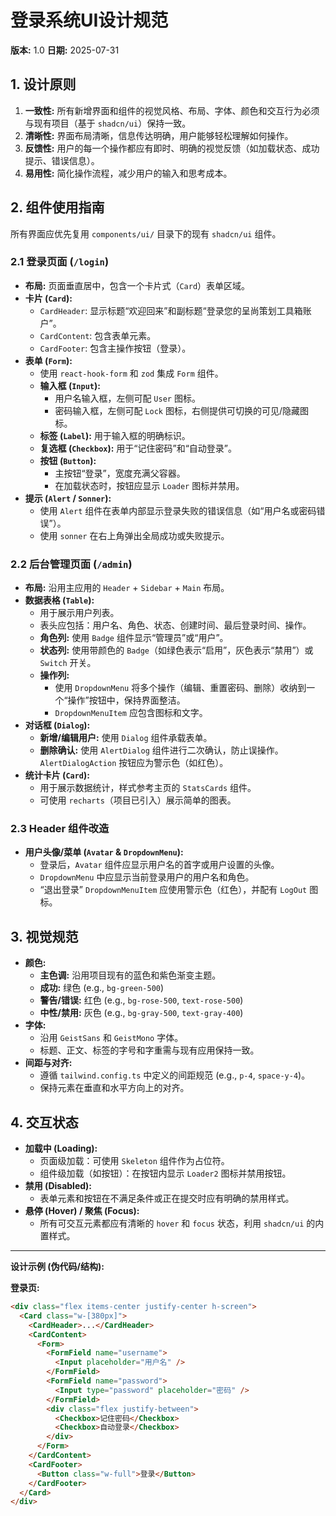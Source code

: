 # 登录系统UI设计规范

**版本:** 1.0
**日期:** 2025-07-31

## 1. 设计原则

1.  **一致性:** 所有新增界面和组件的视觉风格、布局、字体、颜色和交互行为必须与现有项目（基于 `shadcn/ui`）保持一致。
2.  **清晰性:** 界面布局清晰，信息传达明确，用户能够轻松理解如何操作。
3.  **反馈性:** 用户的每一个操作都应有即时、明确的视觉反馈（如加载状态、成功提示、错误信息）。
4.  **易用性:** 简化操作流程，减少用户的输入和思考成本。

## 2. 组件使用指南

所有界面应优先复用 `components/ui/` 目录下的现有 `shadcn/ui` 组件。

### 2.1 登录页面 (`/login`)

- **布局:** 页面垂直居中，包含一个卡片式（`Card`）表单区域。
- **卡片 (`Card`):**
  - `CardHeader`: 显示标题“欢迎回来”和副标题“登录您的呈尚策划工具箱账户”。
  - `CardContent`: 包含表单元素。
  - `CardFooter`: 包含主操作按钮（登录）。
- **表单 (`Form`):**
  - 使用 `react-hook-form` 和 `zod` 集成 `Form` 组件。
  - **输入框 (`Input`):**
    - 用户名输入框，左侧可配 `User` 图标。
    - 密码输入框，左侧可配 `Lock` 图标，右侧提供可切换的可见/隐藏图标。
  - **标签 (`Label`):** 用于输入框的明确标识。
  - **复选框 (`Checkbox`):** 用于“记住密码”和“自动登录”。
  - **按钮 (`Button`):**
    - 主按钮“登录”，宽度充满父容器。
    - 在加载状态时，按钮应显示 `Loader` 图标并禁用。
- **提示 (`Alert` / `Sonner`):**
  - 使用 `Alert` 组件在表单内部显示登录失败的错误信息（如“用户名或密码错误”）。
  - 使用 `sonner` 在右上角弹出全局成功或失败提示。

### 2.2 后台管理页面 (`/admin`)

- **布局:** 沿用主应用的 `Header` + `Sidebar` + `Main` 布局。
- **数据表格 (`Table`):**
  - 用于展示用户列表。
  - 表头应包括：用户名、角色、状态、创建时间、最后登录时间、操作。
  - **角色列:** 使用 `Badge` 组件显示“管理员”或“用户”。
  - **状态列:** 使用带颜色的 `Badge`（如绿色表示“启用”，灰色表示“禁用”）或 `Switch` 开关。
  - **操作列:**
    - 使用 `DropdownMenu` 将多个操作（编辑、重置密码、删除）收纳到一个“操作”按钮中，保持界面整洁。
    - `DropdownMenuItem` 应包含图标和文字。
- **对话框 (`Dialog`):**
  - **新增/编辑用户:** 使用 `Dialog` 组件承载表单。
  - **删除确认:** 使用 `AlertDialog` 组件进行二次确认，防止误操作。`AlertDialogAction` 按钮应为警示色（如红色）。
- **统计卡片 (`Card`):**
  - 用于展示数据统计，样式参考主页的 `StatsCards` 组件。
  - 可使用 `recharts`（项目已引入）展示简单的图表。

### 2.3 Header 组件改造

- **用户头像/菜单 (`Avatar` & `DropdownMenu`):**
  - 登录后，`Avatar` 组件应显示用户名的首字或用户设置的头像。
  - `DropdownMenu` 中应显示当前登录用户的用户名和角色。
  - “退出登录” `DropdownMenuItem` 应使用警示色（红色），并配有 `LogOut` 图标。

## 3. 视觉规范

- **颜色:**
  - **主色调:** 沿用项目现有的蓝色和紫色渐变主题。
  - **成功:** 绿色 (e.g., `bg-green-500`)
  - **警告/错误:** 红色 (e.g., `bg-rose-500`, `text-rose-500`)
  - **中性/禁用:** 灰色 (e.g., `bg-gray-500`, `text-gray-400`)
- **字体:**
  - 沿用 `GeistSans` 和 `GeistMono` 字体。
  - 标题、正文、标签的字号和字重需与现有应用保持一致。
- **间距与对齐:**
  - 遵循 `tailwind.config.ts` 中定义的间距规范 (e.g., `p-4`, `space-y-4`)。
  - 保持元素在垂直和水平方向上的对齐。

## 4. 交互状态

- **加载中 (Loading):**
  - 页面级加载：可使用 `Skeleton` 组件作为占位符。
  - 组件级加载（如按钮）：在按钮内显示 `Loader2` 图标并禁用按钮。
- **禁用 (Disabled):**
  - 表单元素和按钮在不满足条件或正在提交时应有明确的禁用样式。
- **悬停 (Hover) / 聚焦 (Focus):**
  - 所有可交互元素都应有清晰的 `hover` 和 `focus` 状态，利用 `shadcn/ui` 的内置样式。

---
**设计示例 (伪代码/结构):**

**登录页:**
```html
<div class="flex items-center justify-center h-screen">
  <Card class="w-[380px]">
    <CardHeader>...</CardHeader>
    <CardContent>
      <Form>
        <FormField name="username">
          <Input placeholder="用户名" />
        </FormField>
        <FormField name="password">
          <Input type="password" placeholder="密码" />
        </FormField>
        <div class="flex justify-between">
          <Checkbox>记住密码</Checkbox>
          <Checkbox>自动登录</Checkbox>
        </div>
      </Form>
    </CardContent>
    <CardFooter>
      <Button class="w-full">登录</Button>
    </CardFooter>
  </Card>
</div>
```
